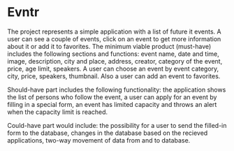 # Evntr
The project represents a simple application with a list of future it events. 
A user can see a couple of events, click on an event to get more information about it or add it to favorites.
The minimum viable product (must-have) includes the following sections and functions:
event name, 
date and time, 
image, 
description, 
city and place, 
address, 
creator, 
category of the event, 
price, 
age limit, 
speakers. 
A user can choose an event by event category, city, price, speakers, thumbnail.
Also a user can add an event to favorites. 

Should-have part includes the following functionality:
the application shows the list of persons who follow the event, 
a user can apply for an event by filling in a special form,
an event has limited capacity and throws an alert when the capacity limit is reached.

Could-have part would include:
the possibility for a user to send the filled-in form to the database,
changes in the database based on the recieved applications,
two-way movement of data from and to database.
